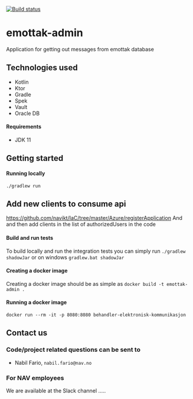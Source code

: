 [![Build status](https://github.com/navikt/behandler-elektronisk-kommunikasjon/workflows/Deploy%20to%20dev%20and%20prod/badge.svg)](https://github.com/navikt/behandler-elektronisk-kommunikasjon/workflows/Deploy%20to%20dev%20and%20prod/badge.svg)
# emottak-admin
Application for getting out messages from emottak database

## Technologies used
* Kotlin
* Ktor
* Gradle
* Spek
* Vault
* Oracle DB

#### Requirements

* JDK 11

## Getting started
#### Running locally
`./gradlew run`

## Add new clients to consume api
https://github.com/navikt/IaC/tree/master/Azure/registerApplication
And and then add clients in the list of authorizedUsers in the code

#### Build and run tests
To build locally and run the integration tests you can simply run `./gradlew shadowJar` or on windows 
`gradlew.bat shadowJar`

#### Creating a docker image
Creating a docker image should be as simple as `docker build -t emottak-admin .`

#### Running a docker image
`docker run --rm -it -p 8080:8080 behandler-elektronisk-kommunikasjon`

## Contact us
### Code/project related questions can be sent to
* Nabil Fario, `nabil.fario@nav.no`


### For NAV employees
We are available at the Slack channel .....